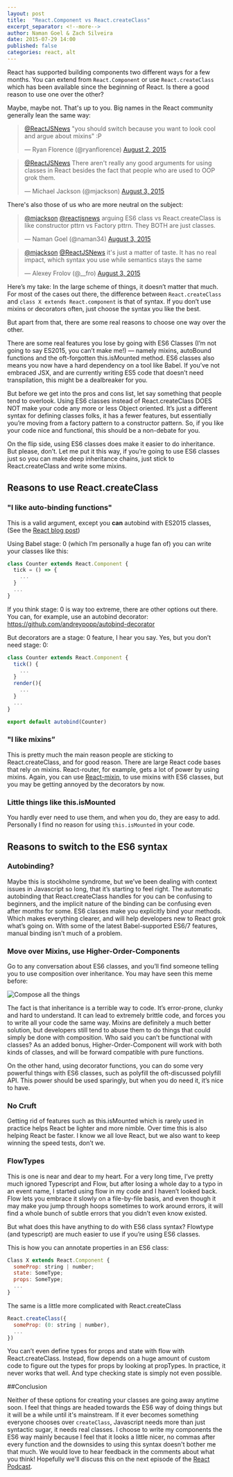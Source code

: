```yaml
---
layout: post
title:  "React.Component vs React.createClass"
excerpt_separator: <!--more-->
author: Naman Goel & Zach Silveira
date: 2015-07-29 14:00
published: false
categories: react, alt
---
```


React has supported building components two different ways for a few months. You can extend from `React.Component` or use `React.createClass` which has been available since the beginning of React. Is there a good reason to use one over the other?
<!--more-->
Maybe, maybe not. That's up to you. Big names in the React community generally lean the same way:

<blockquote class="twitter-tweet" lang="en"><p lang="en" dir="ltr"><a href="https://twitter.com/ReactJSNews">@ReactJSNews</a> &quot;you should switch because you want to look cool and argue about mixins&quot; :P</p>&mdash; Ryan Florence (@ryanflorence) <a href="https://twitter.com/ryanflorence/status/627985314393382912">August 2, 2015</a></blockquote>

<blockquote class="twitter-tweet" data-conversation="none" lang="en"><p lang="en" dir="ltr"><a href="https://twitter.com/ReactJSNews">@ReactJSNews</a> There aren&#39;t really any good arguments for using classes in React besides the fact that people who are used to OOP grok them.</p>&mdash; Michael Jackson (@mjackson) <a href="https://twitter.com/mjackson/status/628197552588886016">August 3, 2015</a></blockquote>

There's also those of us who are more neutral on the subject:

<blockquote class="twitter-tweet" data-conversation="none" lang="en"><p lang="en" dir="ltr"><a href="https://twitter.com/mjackson">@mjackson</a> <a href="https://twitter.com/ReactJSNews">@reactjsnews</a> arguing ES6 class vs React.createClass is like constructor pttrn vs Factory pttrn. They BOTH are just classes.</p>&mdash; Naman Goel (@naman34) <a href="https://twitter.com/naman34/status/628316538202947585">August 3, 2015</a></blockquote>

<blockquote class="twitter-tweet" data-conversation="none" lang="en"><p lang="en" dir="ltr"><a href="https://twitter.com/mjackson">@mjackson</a> <a href="https://twitter.com/ReactJSNews">@ReactJSNews</a> it&#39;s just a matter of taste. It has no real impact, which syntax you use while semantics stays the same</p>&mdash; Alexey Frolov (@__fro) <a href="https://twitter.com/__fro/status/628209100187402240">August 3, 2015</a></blockquote>

Here’s my take: In the large scheme of things, it doesn’t matter that much. For most of the cases out there, the difference between `React.createClass` and `class X extends React.component` is that of syntax. If you don’t use mixins or decorators often, just choose the syntax you like the best.

But apart from that, there are some real reasons to choose one way over the other.

There are some real features you lose by going with ES6 Classes (I’m not going to say ES2015, you can’t make me!) — namely mixins, autoBound functions and the oft-forgotten this.isMounted method. ES6 classes also means you now have a hard dependency on a tool like Babel. If you’ve not embraced JSX, and are currently writing ES5 code that doesn’t need transpilation, this might be a dealbreaker for you.

But before we get into the pros and cons list, let say something that people tend to overlook. Using ES6 classes instead of React.createClass DOES NOT make your code any more or less Object oriented. It’s just a different syntax for defining classes folks, it has a fewer features, but essentially you’re moving from a factory pattern to a constructor pattern. So, if you like your code nice and functional, this should be a non-debate for you.

On the flip side, using ES6 classes does make it easier to do inheritance. But please, don’t. Let me put it this way, if you’re going to use ES6 classes just so you can make deep inheritance chains, just stick to React.createClass and write some mixins.

## Reasons to use React.createClass

### "I like auto-binding functions"

This is a valid argument, except you **can** autobind with ES2015 classes, (See the [React blog post](https://facebook.github.io/react/blog/2015/01/27/react-v0.13.0-beta-1.html#autobinding))

Using Babel stage: 0 (which I’m personally a huge fan of) you can write your classes like this:

~~~js
class Counter extends React.Component {
  tick = () => {
    ...
  }
  ...
}

~~~

If you think stage: 0 is way too extreme, there are other options out there. You can, for example, use an autobind decorator: https://github.com/andreypopp/autobind-decorator

But decorators are a stage: 0 feature, I hear you say. Yes, but you don’t need stage: 0:

~~~js
class Counter extends React.Component {
  tick() {
    ...
  }
  render(){
    ...
  }
  ...
}

export default autobind(Counter)
~~~

### "I like mixins”

This is pretty much the main reason people are sticking to React.createClass, and for good reason. There are large React code bases that rely on mixins. React-router, for example, gets a lot of power by using mixins.
Again, you can use [React-mixin](https://www.npmjs.com/package/react-mixin), to use mixins with ES6 classes, but you may be getting annoyed by the decorators by now.

### Little things like this.isMounted

You hardly ever need to use them, and when you do, they are easy to add. Personally I find no reason for using `this.isMounted` in your code.

## Reasons to switch to the ES6 syntax

### Autobinding?
Maybe this is stockholme syndrome, but we’ve been dealing with context issues in Javascript so long, that it’s starting to feel right. The automatic autobinding that React.createClass handles for you can be confusing to beginners, and the implicit nature of the binding can be confusing even after months for some.
ES6 classes make you explicitly bind your methods. Which makes everything clearer, and will help developers new to React grok what’s going on. With some of the latest Babel-supported ES6/7 features, manual binding isn't much of a problem.

### Move over Mixins, use Higher-Order-Components
Go to any conversation about ES6 classes, and you’ll find someone telling you to use composition over inheritance. You may have seen this meme before:

![Compose all the things](https://encrypted-tbn2.gstatic.com/images?q=tbn:ANd9GcRW8W5l3CTR2UAHMvtdvCT-hyJc3Od5gJnyXyS6qrQQDXWLPevMkr164v_S)

The fact is that inheritance is a terrible way to code. It’s error-prone, clunky and hard to understand. It can lead to extremely brittle code, and forces you to write all your code the same way. Mixins are definitely a much better solution, but developers still tend to abuse them to do things that could simply be done with composition. Who said you can’t be functional with classes? As an added bonus, Higher-Order-Component will work with both kinds of classes, and will be forward compatible with pure functions.

On the other hand, using decorator functions, you can do some very powerful things with ES6 classes, such as polyfill the oft-discussed polyfill API. This power should be used sparingly, but when you do need it, it’s nice to have.

### No Cruft
Getting rid of features such as this.isMounted which is rarely used in practice helps React be lighter and more nimble. Over time this is also helping React be faster. I know we all love React, but we also want to keep winning the speed tests, don’t we.

### FlowTypes
This is one is near and dear to my heart. For a very long time, I’ve pretty much ignored Typescript and Flow, but after losing a whole day to a typo in an event name, I started using flow in my code and I haven’t looked back. Flow lets you embrace it slowly on a file-by-file basis, and even though it may make you jump through hoops sometimes to work around errors, it will find a whole bunch of subtle errors that you didn’t even know existed.

But what does this have anything to do with ES6 class syntax? Flowtype (and typescript) are much easier to use if you’re using ES6 classes.

This is how you can annotate properties in an ES6 class:

~~~js
Class X extends React.Component {
  someProp: string | number;
  state: SomeType;
  props: SomeType;
  ...
}
~~~

The same is a little more complicated with React.createClass
~~~js
React.createClass({
  someProp: (0: string | number),
  ...
})
~~~

You can’t even define types for props and state with flow with React.createClass. Instead, flow depends on a huge amount of custom code to figure out the types for props by looking at propTypes. In practice, it never works that well. And type checking state is simply not even possible.

##Conclusion

Neither of these options for creating your classes are going away anytime soon. I feel that things are headed towards the ES6 way of doing things but it will be a while until it's mainstream. If it ever becomes something everyone chooses over `createClass`, Javascript needs more than just syntactic sugar, it needs real classes. I choose to write my components the ES6 way mainly because I feel that it looks a little nicer, no commas after every function and the downsides to using this syntax doesn't bother me that much. We would love to hear feedback in the comments about what you think! Hopefully we'll discuss this on the next episode of the [React Podcast](http://reactpodcast.com).
